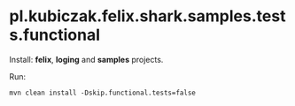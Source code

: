 
pl.kubiczak.felix.shark.samples.tests.functional
================================================

Install: **felix**, **loging** and **samples** projects.

Run:

```
mvn clean install -Dskip.functional.tests=false
```
